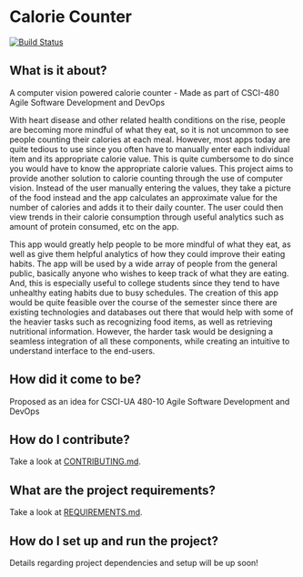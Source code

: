 # Calorie Counter
[![Build Status](https://travis-ci.org/travis-ci/travis-web.svg?branch=master)](https://travis-ci.com/nyu-software-engineering/fall-2019-calorie-counter)

## What is it about?

A computer vision powered calorie counter - Made as part of CSCI-480 Agile Software Development and DevOps

With heart disease and other related health conditions on the rise, people are becoming more mindful of what they eat, so it is not uncommon to see people counting their calories at each meal. However, most apps today are quite tedious to use since you often have to manually enter each individual item and its appropriate calorie value. This is quite cumbersome to do since you would have to know the appropriate calorie values. This project aims to provide another solution to calorie counting through the use of computer vision. Instead of the user manually entering the values, they take a picture of the food instead and the app calculates an approximate value for the number of calories and adds it to their daily counter. The user could then view trends in their calorie consumption through useful analytics such as amount of protein consumed, etc on the app.

This app would greatly help people to be more mindful of what they eat, as well as give them helpful analytics of how they could improve their eating habits. The app will be used by a wide array of people from the general public, basically anyone who wishes to keep track of what they are eating. And, this is especially useful to college students since they tend to have unhealthy eating habits due to busy schedules. The creation of this app would be quite feasible over the course of the semester since there are existing technologies and databases out there that would help with some of the heavier tasks such as recognizing food items, as well as retrieving nutritional information. However, the harder task would be designing a seamless integration of all these components, while creating an intuitive to understand interface to the end-users.

## How did it come to be? 

Proposed as an idea for CSCI-UA 480-10 Agile Software Development and DevOps

## How do I contribute?

Take a look at [CONTRIBUTING.md](./CONTRIBUTING.md).

## What are the project requirements?

Take a look at [REQUIREMENTS.md](./REQUIREMENTS.md).

## How do I set up and run the project? 

Details regarding project dependencies and setup will be up soon!

